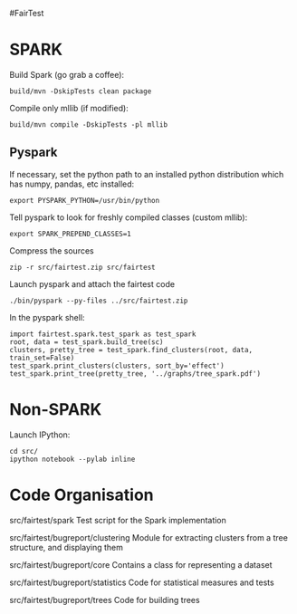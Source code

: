 #FairTest


SPARK
=====

Build Spark (go grab a coffee):

    build/mvn -DskipTests clean package

Compile only mllib (if modified):

    build/mvn compile -DskipTests -pl mllib 

Pyspark
-------
If necessary, set the python path to an installed python distribution which has 
numpy, pandas, etc installed:

    export PYSPARK_PYTHON=/usr/bin/python

Tell pyspark to look for freshly compiled classes (custom mllib):

    export SPARK_PREPEND_CLASSES=1
    
Compress the sources
    
    zip -r src/fairtest.zip src/fairtest

Launch pyspark and attach the fairtest code

    ./bin/pyspark --py-files ../src/fairtest.zip

In the pyspark shell:

    import fairtest.spark.test_spark as test_spark
    root, data = test_spark.build_tree(sc)
    clusters, pretty_tree = test_spark.find_clusters(root, data, train_set=False)
    test_spark.print_clusters(clusters, sort_by='effect')
    test_spark.print_tree(pretty_tree, '../graphs/tree_spark.pdf')
    

Non-SPARK
=========

Launch IPython:

    cd src/
    ipython notebook --pylab inline


Code Organisation
=================

src/fairtest/spark                  Test script for the Spark implementation

src/fairtest/bugreport/clustering   Module for extracting clusters from a tree
                                    structure, and displaying them
                                    
src/fairtest/bugreport/core         Contains a class for representing a dataset

src/fairtest/bugreport/statistics   Code for statistical measures and tests

src/fairtest/bugreport/trees        Code for building trees
